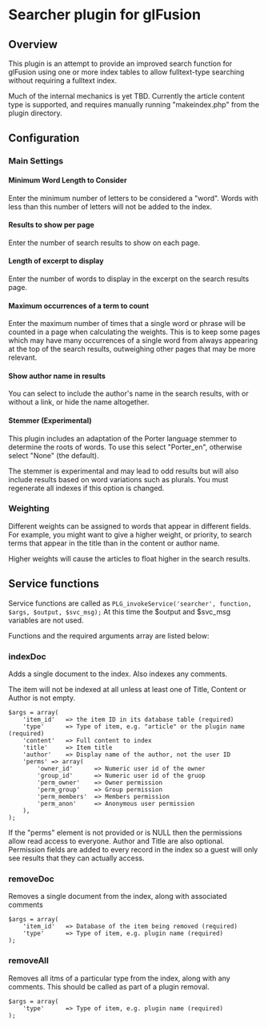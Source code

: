 # Searcher plugin for glFusion
## Overview
This plugin is an attempt to provide an improved search function for glFusion
using one or more index tables to allow fulltext-type searching without
requiring a fulltext index.

Much of the internal mechanics is yet TBD. Currently the article content type
is supported, and requires manually running "makeindex.php" from the plugin
directory.

## Configuration
### Main Settings
#### Minimum Word Length to Consider
Enter the minimum number of letters to be considered a "word". Words with less
than this number of letters will not be added to the index.

#### Results to show per page
Enter the number of search results to show on each page.

#### Length of excerpt to display
Enter the number of words to display in the excerpt on the search results page.

#### Maximum occurrences of a term to count
Enter the maximum number of times that a single word or phrase will be counted
in a page when calculating the weights. This is to keep some pages which may
have many occurrences of a single word from always appearing at the top of the
search results, outweighing other pages that may be more relevant.

#### Show author name in results
You can select to include the author's name in the search results, with or
without a link, or hide the name altogether.

#### Stemmer (Experimental)
This plugin includes an adaptation of the Porter language stemmer to determine
the roots of words. To use this select "Porter_en", otherwise select "None"
(the default).

The stemmer is experimental and may lead to odd results but will also include
results based on word variations such as plurals. You must regenerate all
indexes if this option is changed.

### Weighting
Different weights can be assigned to words that appear in different fields.
For example, you might want to give a higher weight, or priority, to search
terms that appear in the title than in the content or author name.

Higher weights will cause the articles to float higher in the search results.

## Service functions
Service functions are called as ```PLG_invokeService('searcher', function, $args, $output, $svc_msg);```
At this time the $output and $svc_msg variables are not used.

Functions and the required arguments array are listed below:

### indexDoc
Adds a single document to the index. Also indexes any comments.

The item will not be indexed at all unless at least one of Title, Content or
Author is not empty.
```
$args = array(
    'item_id'   => the item ID in its database table (required)
    'type'      => Type of item, e.g. "article" or the plugin name (required)
    'content'   => Full content to index
    'title'     => Item title
    'author'    => Display name of the author, not the user ID
    'perms' => array(
        'owner_id'      => Numeric user id of the owner
        'group_id'      => Numeric user id of the gruop
        'perm_owner'    => Owner permission
        'perm_group'    => Group permission
        'perm_members'  => Members permission
        'perm_anon'     => Anonymous user permission
    ),
);
```
If the "perms" element is not provided or is NULL then the permissions allow read access to everyone.
Author and Title are also optional. Permission fields are added to every record in the index
so a guest will only see results that they can actually access.

### removeDoc
Removes a single document from the index, along with associated comments
```
$args = array(
    'item_id'   => Database of the item being removed (required)
    'type'      => Type of item, e.g. plugin name (required)
);
```

### removeAll
Removes all itms of a particular type from the index, along with any comments.
This should be called as part of a plugin removal.
```
$args = array(
    'type'      => Type of item, e.g. plugin name (required)
);
```

